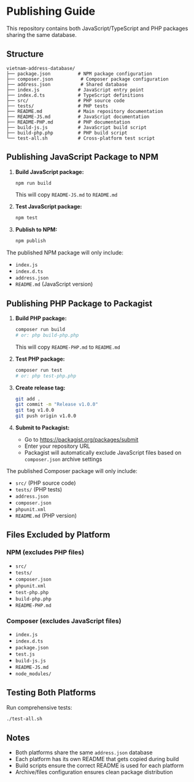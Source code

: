 # Publishing Guide

This repository contains both JavaScript/TypeScript and PHP packages sharing the same database.

## Structure

```
vietnam-address-database/
├── package.json          # NPM package configuration
├── composer.json          # Composer package configuration
├── address.json           # Shared database
├── index.js              # JavaScript entry point
├── index.d.ts            # TypeScript definitions
├── src/                  # PHP source code
├── tests/                # PHP tests
├── README.md             # Main repository documentation
├── README-JS.md          # JavaScript documentation
├── README-PHP.md         # PHP documentation
├── build-js.js           # JavaScript build script
├── build-php.php         # PHP build script
└── test-all.sh           # Cross-platform test script
```

## Publishing JavaScript Package to NPM

1. **Build JavaScript package:**
   ```bash
   npm run build
   ```
   This will copy `README-JS.md` to `README.md`

2. **Test JavaScript package:**
   ```bash
   npm test
   ```

3. **Publish to NPM:**
   ```bash
   npm publish
   ```

The published NPM package will only include:
- `index.js`
- `index.d.ts` 
- `address.json`
- `README.md` (JavaScript version)

## Publishing PHP Package to Packagist

1. **Build PHP package:**
   ```bash
   composer run build
   # or: php build-php.php
   ```
   This will copy `README-PHP.md` to `README.md`

2. **Test PHP package:**
   ```bash
   composer run test
   # or: php test-php.php
   ```

3. **Create release tag:**
   ```bash
   git add .
   git commit -m "Release v1.0.0"
   git tag v1.0.0
   git push origin v1.0.0
   ```

4. **Submit to Packagist:**
   - Go to https://packagist.org/packages/submit
   - Enter your repository URL
   - Packagist will automatically exclude JavaScript files based on `composer.json` archive settings

The published Composer package will only include:
- `src/` (PHP source code)
- `tests/` (PHP tests)
- `address.json`
- `composer.json`
- `phpunit.xml`
- `README.md` (PHP version)

## Files Excluded by Platform

### NPM (excludes PHP files)
- `src/`
- `tests/` 
- `composer.json`
- `phpunit.xml`
- `test-php.php`
- `build-php.php`
- `README-PHP.md`

### Composer (excludes JavaScript files)  
- `index.js`
- `index.d.ts`
- `package.json`
- `test.js`
- `build-js.js`
- `README-JS.md`
- `node_modules/`

## Testing Both Platforms

Run comprehensive tests:
```bash
./test-all.sh
```

## Notes

- Both platforms share the same `address.json` database
- Each platform has its own README that gets copied during build
- Build scripts ensure the correct README is used for each platform
- Archive/files configuration ensures clean package distribution
